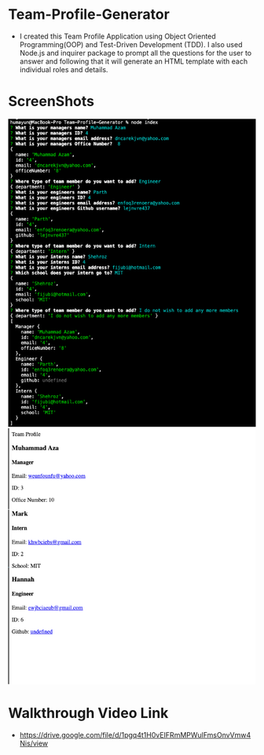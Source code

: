 # Team-Profile-Generator

* I created this Team Profile Application using Object Oriented Programming(OOP) and Test-Driven Development (TDD). I also used Node.js and inquirer package to prompt all the questions for the user to answer and following that it will generate an HTML template with each individual roles and details.


# ScreenShots

![Getting Started](./images/Screen%20Shot%202022-07-18%20at%202.27.23%20PM.png)
![Getting Started](./images/Screen%20Shot%202022-07-18%20at%202.51.20%20PM.png)

# Walkthrough Video Link

* https://drive.google.com/file/d/1pgq4t1H0vEIFRmMPWulFmsOnvVmw4Nis/view